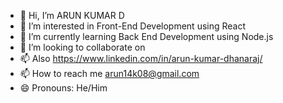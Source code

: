 - 👋 Hi, I’m ARUN KUMAR D
- 👀 I’m interested in Front-End Development using React
- 🌱 I’m currently learning Back End Development using Node.js
- 💞️ I’m looking to collaborate on 
- 📫 Also https://www.linkedin.com/in/arun-kumar-dhanaraj/
- 📫 How to reach me arun14k08@gmail.com
- 😄 Pronouns: He/Him

<!---
arun14k08/arun14k08 is a ✨ special ✨ repository because its `README.md` (this file) appears on your GitHub profile.
You can click the Preview link to take a look at your changes.
--->
